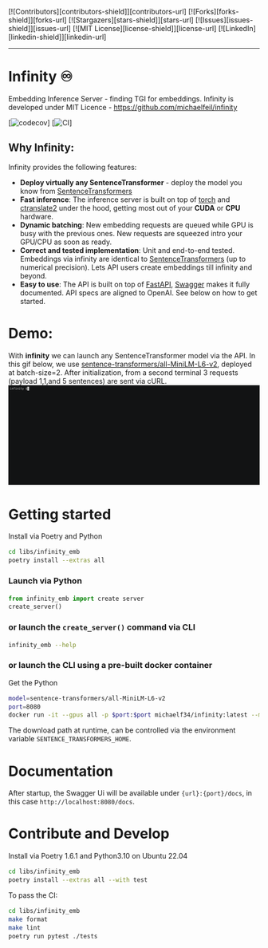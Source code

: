
<!-- PROJECT SHIELDS -->
[![Contributors][contributors-shield]][contributors-url]
[![Forks][forks-shield]][forks-url]
[![Stargazers][stars-shield]][stars-url]
[![Issues][issues-shield]][issues-url]
[![MIT License][license-shield]][license-url]
[![LinkedIn][linkedin-shield]][linkedin-url]

--------

# Infinity ♾️
Embedding Inference Server - finding TGI for embeddings. Infinity is developed under MIT Licence - https://github.com/michaelfeil/infinity

[![codecov](https://codecov.io/gh/michaelfeil/infinity/branch/main/graph/badge.svg?token=NMVQY5QOFQ)]
[![CI](https://github.com/michaelfeil/infinity/actions/workflows/ci.yaml/badge.svg)]


## Why Infinity:
Infinity provides the following features:
- **Deploy virtually any SentenceTransformer** - deploy the model you know from [SentenceTransformers](https://github.com/UKPLab/sentence-transformers/)
- **Fast inference**: The inference server is built on top of [torch](https:) and [ctranslate2](https://github.com/OpenNMT/CTranslate2) under the hood, getting most out of your **CUDA** or **CPU** hardware.
- **Dynamic batching**: New embedding requests are queued while GPU is busy with the previous ones. New requests are squeezed intro your GPU/CPU as soon as ready. 
- **Correct and tested implementation**: Unit and end-to-end tested. Embeddings via infinity are identical to [SentenceTransformers](https://github.com/UKPLab/sentence-transformers/) (up to numerical precision). Lets API users create embeddings till infinity and beyond.
- **Easy to use**: The API is built on top of [FastAPI](https://fastapi.tiangolo.com/), [Swagger](https://swagger.io/) makes it fully documented. API specs are aligned to OpenAI. See below on how to get started.

# Demo:
With **infinity** we can launch any SentenceTransformer model via the API.
In this gif below, we use [sentence-transformers/all-MiniLM-L6-v2](https://huggingface.co/sentence-transformers/all-MiniLM-L6-v2), deployed at batch-size=2. After initialization, from a second terminal 3 requests  (payload 1,1,and 5 sentences) are sent via cURL.
![](docs/demo_v0_0_1.gif)

# Getting started
Install via Poetry and Python
```bash
cd libs/infinity_emb
poetry install --extras all
```

### Launch via Python
```Python
from infinity_emb import create server
create_server()
```

### or launch the `create_server()` command via CLI
```bash
infinity_emb --help
```

### or launch the CLI using a pre-built docker container
Get the Python
```bash
model=sentence-transformers/all-MiniLM-L6-v2
port=8080
docker run -it --gpus all -p $port:$port michaelf34/infinity:latest --model-name-or-path $model --port $port --engine ctranslate2
```
The download path at runtime, can be controlled via the environment variable `SENTENCE_TRANSFORMERS_HOME`.


# Documentation
After startup, the Swagger Ui will be available under `{url}:{port}/docs`, in this case `http://localhost:8080/docs`.

# Contribute and Develop

Install via Poetry 1.6.1 and Python3.10 on Ubuntu 22.04
```bash
cd libs/infinity_emb
poetry install --extras all --with test
```

To pass the CI:
```bash
cd libs/infinity_emb
make format
make lint
poetry run pytest ./tests
```